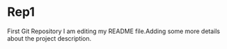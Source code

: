 # Rep1
First Git Repository
I am editing my README file.Adding some more details about the project description.
